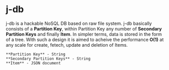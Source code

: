 # j-db
j-db is a hackable NoSQL DB based on raw file system. j-db basically consists of a **Partition Key**, within Partition Key any number of **Secondary Partition Keys** and finally **Item**. In simpler terms, data is stored in the form of a tree. With such a design it is aimed to acheive the performance **O(1)** at any scale for create, fetech, update and deletion of Items.

```
**Partition Key** - String
**Secondary Partition Keys** - String
**Item** - JSON document
```


